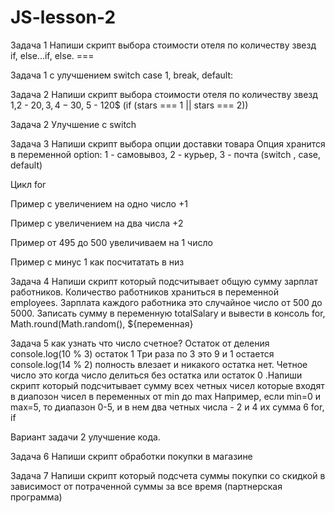 # JS-lesson-2

 Задача 1 Напиши скрипт выбора стоимости отеля по количеству звезд if, else...if, else. ===
 
 Задача 1 с улучшением switch case 1, break, default:
 
 Задача 2 Напиши скрипт выбора стоимости отеля по количеству звезд 1,2 - 20$, 3,4 - 30$, 5 - 120$ (if (stars === 1 || stars === 2)) 
 
 Задача 2 Улучшение с switch
 
 Задача 3 Напиши скрипт выбора опции доставки товара Опция хранится в переменной option: 1 - самовывоз, 2 - курьер, 3 - почта (switch , case, default)
 
 Цикл for
 
 Пример с увеличением на одно число +1
 
 Пример с увеличением на два числа +2
 
 Пример от 495 до 500 увеличиваем на 1 число
 
 Пример с минус 1 как посчитатать в низ
 
 Задача 4 Напиши скрипт который подсчитывает общую сумму зарплат работников. Количество работников храниться в переменной employees. 
 Зарплата каждого работника это случайное число от 500 до 5000. Записать сумму в переменную totalSalary и вывести в консоль
 for, Math.round(Math.random(), ${переменная}
 
 Задача 5 как узнать что число счетное? Остаток от деления console.log(10 % 3) остаток 1 Три раза по 3 это 9 и 1 остается console.log(14 % 2) 
 полность влезает и никакого остатка нет. Четное число это когда число делиться без остатка или остаток 0 .Напиши скрипт который подсчитывает сумму всех четных чисел
 которые входят в диапозон чисел в переменных от min до max
 Например, если min=0 и max=5, то диапазон 0-5, и в нем два четных числа - 2 и 4 их сумма 6 for, if
 
 Вариант задачи 2 улучшение кода.
 
 Задача 6 Напиши скрипт обработки покупки в магазине
 
 Задача 7 Напиши скрипт который подсчета суммы покупки со скидкой в зависимост от потраченной суммы за все время (партнерская программа)
